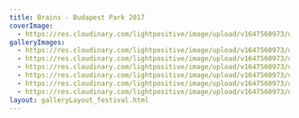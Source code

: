 ```yaml
---
title: Brains - Budapest Park 2017
coverImage:
  - https://res.cloudinary.com/lightpositive/image/upload/v1647560973/uploads/Brains%20-%20Budapest%20Park%202017/BR2.jpg
galleryImages: 
  - https://res.cloudinary.com/lightpositive/image/upload/v1647560973/uploads/Brains%20-%20Budapest%20Park%202017/BR4.jpg
  - https://res.cloudinary.com/lightpositive/image/upload/v1647560973/uploads/Brains%20-%20Budapest%20Park%202017/BR.jpg
  - https://res.cloudinary.com/lightpositive/image/upload/v1647560973/uploads/Brains%20-%20Budapest%20Park%202017/BR3.jpg
  - https://res.cloudinary.com/lightpositive/image/upload/v1647560973/uploads/Brains%20-%20Budapest%20Park%202017/BR1.jpg
  - https://res.cloudinary.com/lightpositive/image/upload/v1647560973/uploads/Brains%20-%20Budapest%20Park%202017/BR5.jpg
  - https://res.cloudinary.com/lightpositive/image/upload/v1647560973/uploads/Brains%20-%20Budapest%20Park%202017/BR2.jpg
layout: galleryLayout_festival.html
---
```

